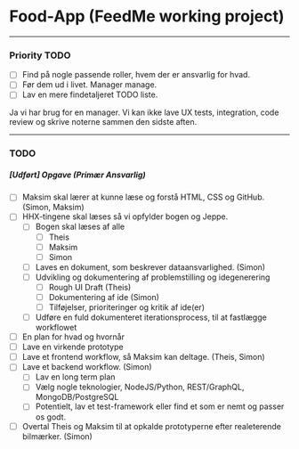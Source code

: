 # Food-App (FeedMe working project)

---

### Priority TODO

 - [ ] Find på nogle passende roller, hvem der er ansvarlig for hvad.
 - [ ] Før dem ud i livet. Manager manage.
 - [ ] Lav en mere findetaljeret TODO liste.

Ja vi har brug for en manager. Vi kan ikke lave UX tests, integration, code review og skrive noterne sammen den sidste aften.

---

### TODO
##### [Udført] Opgave (Primær Ansvarlig)

 - [ ] Maksim skal lærer at kunne læse og forstå HTML, CSS og GitHub. (Simon, Maksim)
 - [ ] HHX-tingene skal læses så vi opfylder bogen og Jeppe.
     - [ ] Bogen skal læses af alle
         - [ ] Theis
         - [ ] Maksim
         - [ ] Simon
     - [ ] Laves en dokument, som beskrever dataansvarlighed. (Simon)
     - [ ] Udvikling og dokumentering af problemstilling og idegenerering
         - [ ] Rough UI Draft (Theis)
         - [ ] Dokumentering af ide (Simon)
         - [ ] Tilføjelser, prioriteringer og kritik af ide(er)
     - [ ] Udføre en fuld dokumenteret iterationsprocess, til at fastlægge workflowet
 - [ ] En plan for hvad og hvornår
 - [ ] Lave en virkende prototype
 - [ ] Lave et frontend workflow, så Maksim kan deltage. (Theis, Simon)
 - [ ] Lave et backend workflow. (Simon)
     - [ ] Lav en long term plan
     - [ ] Vælg nogle teknologier, NodeJS/Python, REST/GraphQL, MongoDB/PostgreSQL
     - [ ] Potentielt, lav et test-framework eller find et som er nemt og passer os godt.
 - [ ] Overtal Theis og Maksim til at opkalde prototyperne efter realeterende bilmærker. (Simon) 
